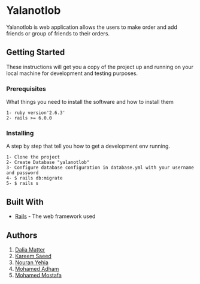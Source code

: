 
# Yalanotlob

Yalanotlob is web application allows the users to make order and add friends or group of friends to their orders.

## Getting Started

These instructions will get you a copy of the project up and running on your local machine for development and testing purposes.

### Prerequisites

What things you need to install the software and how to install them

```
1- ruby version'2.6.3'
2- rails >= 6.0.0

```

### Installing

A step by step that tell you how to get a development env running.

```
1- Clone the project
2- Create Database "yalanotlob"
3- Configure database configuration in database.yml with your username and password
4- $ rails db:migrate
5- $ rails s
```


## Built With

* [Rails](https://guides.rubyonrails.org/) - The web framework used

## Authors

  1. [Dalia Matter](https://github.com/DaliaMatter)
  2. [Kareem Saeed](https://github.com/KareemMorsy30)
  3. [Nouran Yehia](https://github.com/Nouran-yehia)
  4. [Mohamed Adham](https://github.com/mohamedadham)
  5. [Mohamed Mostafa](https://github.com/MohamadFeeshar)





